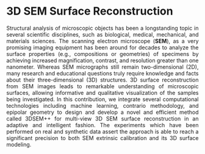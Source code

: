 # 3D SEM Surface Reconstruction

<p align="justify">
Structural analysis of microscopic objects has been a longstanding topic in several scientific disciplines, such as biological, medical, mechanical, and materials sciences. The scanning electron microscope (<strong>SEM</strong>), as a very promising imaging equipment has been around for decades to analyze the surface properties (e.g., compositions or geometries) of specimens by achieving increased magnification, contrast, and resolution greater than one nanometer. Whereas SEM micrographs still remain two-dimensional (2D), many research and educational questions truly require knowledge and facts about their three-dimensional (3D) structures. 3D surface reconstruction from SEM images leads to remarkable understanding of microscopic surfaces, allowing informative and qualitative visualization of the samples being investigated. In this contribution, we integrate several computational technologies including machine learning, contrario methodology, and epipolar geometry to design and develop a novel and efficient method called 3DSEM++ for multi-view 3D SEM surface reconstruction in an adaptive and intelligent fashion. The experiments which have been performed on real and synthetic data assert the approach is able to reach a significant precision to both SEM extrinsic calibration and its 3D surface modeling. 
</p>
